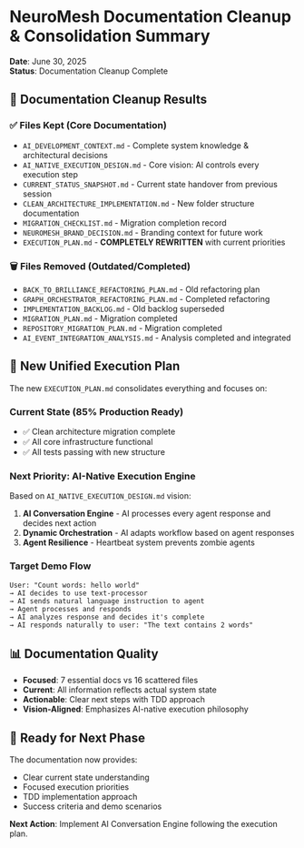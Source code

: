 # NeuroMesh Documentation Cleanup & Consolidation Summary

**Date**: June 30, 2025  
**Status**: Documentation Cleanup Complete

## 🧹 **Documentation Cleanup Results**

### ✅ **Files Kept (Core Documentation)**
- `AI_DEVELOPMENT_CONTEXT.md` - Complete system knowledge & architectural decisions
- `AI_NATIVE_EXECUTION_DESIGN.md` - Core vision: AI controls every execution step
- `CURRENT_STATUS_SNAPSHOT.md` - Current state handover from previous session
- `CLEAN_ARCHITECTURE_IMPLEMENTATION.md` - New folder structure documentation
- `MIGRATION_CHECKLIST.md` - Migration completion record
- `NEUROMESH_BRAND_DECISION.md` - Branding context for future work
- `EXECUTION_PLAN.md` - **COMPLETELY REWRITTEN** with current priorities

### 🗑️ **Files Removed (Outdated/Completed)**
- `BACK_TO_BRILLIANCE_REFACTORING_PLAN.md` - Old refactoring plan
- `GRAPH_ORCHESTRATOR_REFACTORING_PLAN.md` - Completed refactoring  
- `IMPLEMENTATION_BACKLOG.md` - Old backlog superseded
- `MIGRATION_PLAN.md` - Migration completed
- `REPOSITORY_MIGRATION_PLAN.md` - Migration completed
- `AI_EVENT_INTEGRATION_ANALYSIS.md` - Analysis completed and integrated

## 🎯 **New Unified Execution Plan**

The new `EXECUTION_PLAN.md` consolidates everything and focuses on:

### **Current State (85% Production Ready)**
- ✅ Clean architecture migration complete
- ✅ All core infrastructure functional
- ✅ All tests passing with new structure

### **Next Priority: AI-Native Execution Engine**
Based on `AI_NATIVE_EXECUTION_DESIGN.md` vision:

1. **AI Conversation Engine** - AI processes every agent response and decides next action
2. **Dynamic Orchestration** - AI adapts workflow based on agent responses  
3. **Agent Resilience** - Heartbeat system prevents zombie agents

### **Target Demo Flow**
```
User: "Count words: hello world"
→ AI decides to use text-processor
→ AI sends natural language instruction to agent  
→ Agent processes and responds
→ AI analyzes response and decides it's complete
→ AI responds naturally to user: "The text contains 2 words"
```

## 📊 **Documentation Quality**

- **Focused**: 7 essential docs vs 16 scattered files
- **Current**: All information reflects actual system state
- **Actionable**: Clear next steps with TDD approach
- **Vision-Aligned**: Emphasizes AI-native execution philosophy

## 🚀 **Ready for Next Phase**

The documentation now provides:
- Clear current state understanding
- Focused execution priorities
- TDD implementation approach
- Success criteria and demo scenarios

**Next Action**: Implement AI Conversation Engine following the execution plan.

